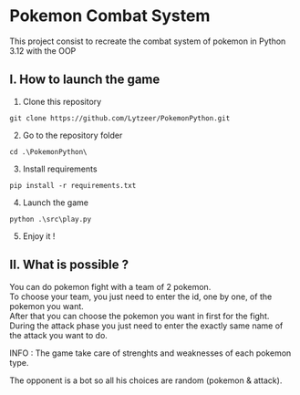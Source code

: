 # Pokemon Combat System

This project consist to recreate the combat system of pokemon in Python 3.12 with the OOP

## I. How to launch the game

1. Clone this repository
```shell
git clone https://github.com/Lytzeer/PokemonPython.git
```
2. Go to the repository folder
```shell
cd .\PokemonPython\
```
3. Install requirements
```shell
pip install -r requirements.txt
```
4. Launch the game
```shell
python .\src\play.py
```
5. Enjoy it !

## II. What is possible ?

You can do pokemon fight with a team of 2 pokemon.  
To choose your team, you just need to enter the id, one by one, of the pokemon you want.  
After that you can choose the pokemon you want in first for the fight.  
During the attack phase you just need to enter the exactly same name of the attack you want to do.  

INFO : The game take care of strenghts and weaknesses of each pokemon type.

The opponent is a bot so all his choices are random (pokemon & attack).